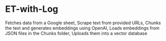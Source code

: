 # ET-with-Log
Fetches data from a Google sheet, Scrape text from provided URLs, Chunks the text and generates embeddings using OpenAI, Loads embeddings from JSON files in the Chunks folder, Uploads them into a vector database
